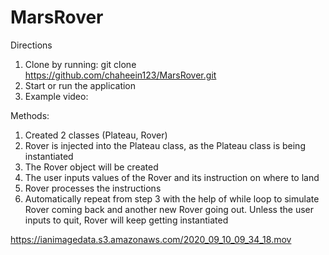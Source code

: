 # MarsRover

Directions
1) Clone by running: git clone https://github.com/chaheein123/MarsRover.git
2) Start or run the application
3) Example video: 

Methods:
1) Created 2 classes (Plateau, Rover)
2) Rover is injected into the Plateau class, as the Plateau class is being instantiated
3) The Rover object will be created
4) The user inputs values of the Rover and its instruction on where to land
5) Rover processes the instructions
6) Automatically repeat from step 3 with the help of while loop to simulate Rover coming back and another new Rover going out. Unless the user inputs to quit, Rover will keep getting instantiated

https://ianimagedata.s3.amazonaws.com/2020_09_10_09_34_18.mov

